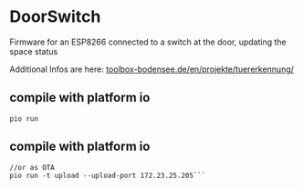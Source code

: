 # DoorSwitch
Firmware for an ESP8266 connected to a switch at the door, updating the space status

Additional Infos are here: [toolbox-bodensee.de/en/projekte/tuererkennung/](https://toolbox-bodensee.de/en/projekte/tuererkennung/)

## compile with platform io

```pio run```

## compile with platform io

```pio run -t upload
//or as OTA
pio run -t upload --upload-port 172.23.25.205```
